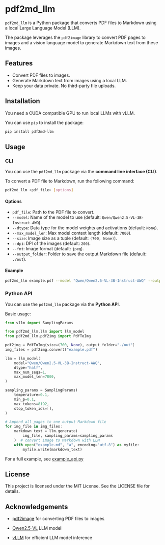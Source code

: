 # pdf2md_llm

`pdf2md_llm` is a Python package that converts PDF files to Markdown using a local Large Language Model (LLM). 

The package leverages the `pdf2image` library to convert PDF pages to images and a vision language model to generate Markdown text from these images.

## Features

- Convert PDF files to images.
- Generate Markdown text from images using a local LLM.
- Keep your data private. No third-party file uploads. 

## Installation

You need a CUDA compatible GPU to run local LLMs with vLLM.

You can use `pip` to install the package:

```bash
pip install pdf2md-llm
```
## Usage

### CLI

You can use the `pdf2md_llm` package via the **command line interface (CLI)**.

To convert a PDF file to Markdown, run the following command:

```bash
pdf2md_llm <pdf_file> [options]
```

#### Options

* `pdf_file`: Path to the PDF file to convert.
* `--model`: Name of the model to use (default: `Qwen/Qwen2.5-VL-3B-Instruct-AWQ`).
* `--dtype`: Data type for the model weights and activations (default: `None`).
* `--max_model_len`: Max model context length (default: `7000`).
* `--size`: Image size as a tuple (default: `(700, None)`).
* `--dpi`: DPI of the images (default: `200`).
* `--fmt`: Image format (default: `jpeg`).
* `--output_folder`: Folder to save the output Markdown file (default: `./out`).

#### Example

```bash
pdf2md_llm example.pdf --model "Qwen/Qwen2.5-VL-3B-Instruct-AWQ" --output_folder "./output"
```

### Python API

You can use the `pdf2md_llm` package via the **Python API**.

Basic usage:

```python
from vllm import SamplingParams

from pdf2md_llm.llm import llm_model
from pdf2md_llm.pdf2img import PdfToImg

pdf2img = PdfToImg(size=(700, None), output_folder="./out")
img_files = pdf2img.convert("example.pdf")

llm = llm_model(
    model="Qwen/Qwen2.5-VL-3B-Instruct-AWQ",
    dtype="half",
    max_num_seqs=1,
    max_model_len=7000,
)

sampling_params = SamplingParams(
    temperature=0.1,
    min_p=0.1,
    max_tokens=8192,
    stop_token_ids=[],
)

# Append all pages to one output Markdown file
for img_file in img_files:
    markdown_text = llm.generate(
        img_file, sampling_params=sampling_params
    )  # convert image to Markdown with LLM
    with open("example.md", "a", encoding="utf-8") as myfile:
        myfile.write(markdown_text)
```

For a full example, see [example_api.py](./pdf2md_llm/example_api.py)


## License

This project is licensed under the MIT License. See the LICENSE file for details.

## Acknowledgements

* [pdf2image](https://github.com/Belval/pdf2image) for converting PDF files to images.

* [Qwen2.5-VL](https://github.com/QwenLM/Qwen2.5-VL) LLM model

* [vLLM](https://github.com/vllm-project/vllm) for efficient LLM model inference